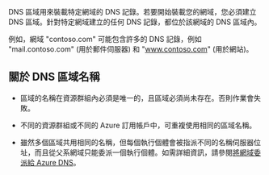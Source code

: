 DNS 區域用來裝載特定網域的 DNS 記錄。若要開始裝載您的網域，您必須建立 DNS 區域。針對特定網域建立的任何 DNS 記錄，都位於該網域的 DNS 區域內。

例如，網域 "contoso.com" 可能包含許多的 DNS 記錄，例如 "mail.contoso.com" (用於郵件伺服器) 和 "www.contoso.com" (用於網站)。


## <a name="names"></a>關於 DNS 區域名稱
 
- 區域的名稱在資源群組內必須是唯一的，且區域必須尚未存在。否則作業會失敗。

- 不同的資源群組或不同的 Azure 訂用帳戶中，可重複使用相同的區域名稱。

- 雖然多個區域共用相同的名稱，但每個執行個體會被指派不同的名稱伺服器位址，而且從父系網域只能委派一個執行個體。如需詳細資訊，請參閱[將網域委派給 Azure DNS](../articles/dns/dns-domain-delegation.md)。